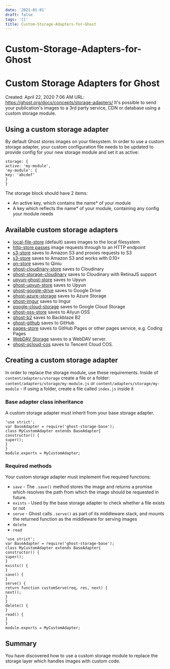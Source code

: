 ```yaml
---
date: '2021-01-01'
draft: false
tags: '[]'
title: Custom-Storage-Adapters-for-Ghost
---
```


# Custom-Storage-Adapters-for-Ghost

# Custom Storage Adapters for Ghost
Created: April 22, 2020 7:06 AM
URL: https://ghost.org/docs/concepts/storage-adapters/
It's possible to send your publication's images to a 3rd party service, CDN or database using a custom storage module.
## Using a custom storage adapter
By default Ghost stores images on your filesystem.
In order to use a custom storage adapter, your custom configuration file needs to be updated to provide config for your new storage module and set it as active:
```
storage: {
active: 'my-module',
'my-module': {
key: 'abcdef'
}
}
```
The storage block should have 2 items:
- An active key, which contains the name* of your module
- A key which reflects the name* of your module, containing any config your module needs
## Available custom storage adapters
- [local-file-store](https://github.com/TryGhost/Ghost/blob/0304816/core/server/storage/local-file-store.js) (default) saves images to the local filesystem
- [http-store passes](https://gist.github.com/ErisDS/559e11bf3e84b89a9594) image requests through to an HTTP endpoint
- [s3-store](https://github.com/spanishdict/ghost-s3-compat) saves to Amazon S3 and proxies requests to S3
- [s3-store](https://github.com/colinmeinke/ghost-storage-adapter-s3) saves to Amazon S3 and works with 0.10+
- [qn-store](https://github.com/Minwe/qn-store) saves to Qiniu
- [ghost-cloudinary-store](https://github.com/mmornati/ghost-cloudinary-store) saves to Cloudinary
- [ghost-storage-cloudinary](https://github.com/eexit/ghost-storage-cloudinary) saves to Cloudinary with RetinaJS support
- [upyun-ghost-store](https://github.com/sanddudu/upyun-ghost-store) saves to Upyun
- [ghost-upyun-store](https://github.com/pupboss/ghost-upyun-store) saves to Upyun
- [ghost-google-drive](https://github.com/robincsamuel/ghost-google-drive) saves to Google Drive
- [ghost-azure-storage](https://github.com/tparnell8/ghost-azurestorage) saves to Azure Storage
- [ghost-imgur](https://github.com/wrenth04/ghost-imgur) saves to Imgur
- [google-cloud-storage](https://github.com/thombuchi/ghost-google-cloud-storage) saves to Google Cloud Storage
- [ghost-oss-store](https://github.com/MT-Libraries/ghost-oss-store) saves to Aliyun OSS
- [ghost-b2](https://github.com/martiendt/ghost-storage-adapter-b2) saves to Backblaze B2
- [ghost-github](https://github.com/ifvictr/ghost-github) saves to GitHub
- [pages-store](https://github.com/zce/pages-store) saves to GitHub Pages or other pages service, e.g. Coding Pages
- [WebDAV Storage](https://github.com/bartt/ghost-webdav-storage-adapter) saves to a WebDAV server.
- [ghost-qcloud-cos](https://github.com/ZhelinCheng/ghost-qcloud-cos) saves to Tencent Cloud COS.
## Creating a custom storage adapter
In order to replace the storage module, use these requirements.
Inside of `content/adapters/storage` create a file or a folder: `content/adapters/storage/my-module.js` or `content/adapters/storage/my-module` - if using a folder, create a file called `index.js` inside it
### Base adapter class inheritance
A custom storage adapter must inherit from your base storage adapter.
```
'use strict';
var BaseAdapter = require('ghost-storage-base');
class MyCustomAdapter extends BaseAdapter{
constructor() {
super();
}
}
module.exports = MyCustomAdapter;
```
### Required methods
Your custom storage adapter must implement five required functions:
- `save` - The `.save()` method stores the image and returns a promise which resolves the path from which the image should be requested in future.
- `exists` - Used by the base storage adapter to check whether a file exists or not
- `serve` - Ghost calls `.serve()` as part of its middleware stack, and mounts the returned function as the middleware for serving images
- `delete`
- `read`
```
'use strict';
var BaseAdapter = require('ghost-storage-base');
class MyCustomAdapter extends BaseAdapter{
constructor() {
super();
}
exists() {
}
save() {
}
serve() {
return function customServe(req, res, next) {
next();
}
}
delete() {
}
read() {
}
}
module.exports = MyCustomAdapter;
```
## Summary
You have discovered how to use a custom storage module to replace the storage layer which handles images with custom code.
